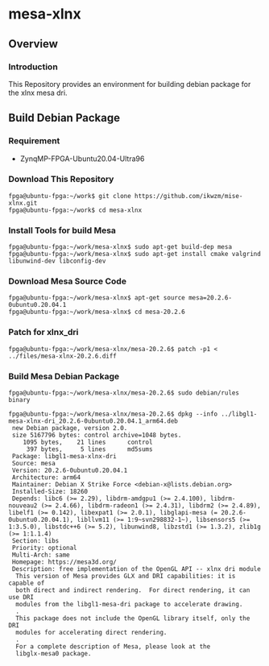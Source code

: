 mesa-xlnx
====================

Overview
--------------------

### Introduction

This Repository provides an environment for building debian package for the xlnx mesa dri.

Build Debian Package
--------------------

### Requirement

  * ZynqMP-FPGA-Ubuntu20.04-Ultra96

### Download This Repository

```console
fpga@ubuntu-fpga:~/work$ git clone https://github.com/ikwzm/mise-xlnx.git
fpga@ubuntu-fpga:~/work$ cd mesa-xlnx
```

### Install Tools for build Mesa

```console
fpga@ubuntu-fpga:~/work/mesa-xlnx$ sudo apt-get build-dep mesa
fpga@ubuntu-fpga:~/work/mesa-xlnx$ sudo apt-get install cmake valgrind libunwind-dev libconfig-dev
```

### Download Mesa Source Code

```console
fpga@ubuntu-fpga:~/work/mesa-xlnx$ apt-get source mesa=20.2.6-0ubuntu0.20.04.1
fpga@ubuntu-fpga:~/work/mesa-xlnx$ cd mesa-20.2.6
```

### Patch for xlnx_dri

```console
fpga@ubuntu-fpga:~/work/mesa-xlnx/mesa-20.2.6$ patch -p1 < ../files/mesa-xlnx-20.2.6.diff
```

### Build Mesa Debian Package

```console
fpga@ubuntu-fpga:~/work/mesa-xlnx/mesa-20.2.6$ sudo debian/rules binary
```

```console
fpga@ubuntu-fpga:~/work/mesa-xlnx/mesa-20.2.6$ dpkg --info ../libgl1-mesa-xlnx-dri_20.2.6-0ubuntu0.20.04.1_arm64.deb 
 new Debian package, version 2.0.
 size 5167796 bytes: control archive=1048 bytes.
    1095 bytes,    21 lines      control              
     397 bytes,     5 lines      md5sums              
 Package: libgl1-mesa-xlnx-dri
 Source: mesa
 Version: 20.2.6-0ubuntu0.20.04.1
 Architecture: arm64
 Maintainer: Debian X Strike Force <debian-x@lists.debian.org>
 Installed-Size: 18260
 Depends: libc6 (>= 2.29), libdrm-amdgpu1 (>= 2.4.100), libdrm-nouveau2 (>= 2.4.66), libdrm-radeon1 (>= 2.4.31), libdrm2 (>= 2.4.89), libelf1 (>= 0.142), libexpat1 (>= 2.0.1), libglapi-mesa (= 20.2.6-0ubuntu0.20.04.1), libllvm11 (>= 1:9~svn298832-1~), libsensors5 (>= 1:3.5.0), libstdc++6 (>= 5.2), libunwind8, libzstd1 (>= 1.3.2), zlib1g (>= 1:1.1.4)
 Section: libs
 Priority: optional
 Multi-Arch: same
 Homepage: https://mesa3d.org/
 Description: free implementation of the OpenGL API -- xlnx dri module
  This version of Mesa provides GLX and DRI capabilities: it is capable of
  both direct and indirect rendering.  For direct rendering, it can use DRI
  modules from the libgl1-mesa-dri package to accelerate drawing.
  .
  This package does not include the OpenGL library itself, only the DRI
  modules for accelerating direct rendering.
  .
  For a complete description of Mesa, please look at the
  libglx-mesa0 package.
```
